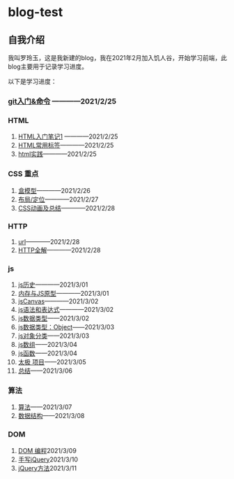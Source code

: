 # blog-test
## 自我介绍
我叫罗玲玉，这是我新建的blog，我在2021年2月加入饥人谷，开始学习前端，此blog主要用于记录学习进度。

以下是学习进度：
### [git入门&命令](https://github.com/buranxiangsi/blog-test/blob/main/git.md)  ————2021/2/25

### HTML
1. [HTML入门笔记1](https://github.com/buranxiangsi/blog-test/blob/main/HTML/HTML%E5%85%A5%E9%97%A8%E7%AC%94%E8%AE%B01.md) ————2021/2/25
2. [HTML常用标签](https://github.com/buranxiangsi/blog-test/blob/main/HTML/HTML%E5%B8%B8%E7%94%A8%E6%A0%87%E7%AD%BE.md)————2021/2/25
3. [html实践](https://github.com/buranxiangsi/html)————2021/2/25
   
### CSS 重点
1. [盒模型](https://github.com/buranxiangsi/blog-test/blob/main/CSS/CSS%E5%9F%BA%E6%9C%AC%E6%A6%82%E5%BF%B5.md)————2021/2/26
2. [布局/定位](https://github.com/buranxiangsi/blog-test/blob/main/CSS/CSS%E5%B8%83%E5%B1%80%26%E5%AE%9A%E4%BD%8D.md)————2021/2/27
3. [CSS动画及总结](https://github.com/buranxiangsi/blog-test/blob/main/CSS/CSS%E5%8A%A8%E7%94%BB.md)————2021/2/28

### HTTP
1. [url](https://github.com/buranxiangsi/blog-test/blob/main/HTTP/URLblog.md)————2021/2/28
2. [HTTP全解](https://github.com/buranxiangsi/blog-test/blob/main/HTTP/HTTP.md)————2021/2/28

### js
1. [js历史](https://github.com/buranxiangsi/blog-test/blob/main/JavaScript/JavaScript%E7%9A%84%E8%AF%9E%E7%94%9F.md)————2021/3/01
2. [内存与JS原型](https://github.com/buranxiangsi/blog-test/blob/main/JavaScript/%E5%86%85%E5%AD%98%E5%9B%BE%E4%B8%8EJS%E4%B8%96%E7%95%8C.md)————2021/3/01
3. [jsCanvas](https://github.com/buranxiangsi/JavaScriptCanvsa)————2021/3/02
4. [js语法和表达式](https://github.com/buranxiangsi/blog-test/blob/main/JavaScript/js%E5%9F%BA%E7%A1%80.md)————2021/3/02
5. [js数据类型](https://github.com/buranxiangsi/blog-test/blob/main/JavaScript/js%E6%95%B0%E6%8D%AE%E7%B1%BB%E5%9E%8B.md)——2021/3/02
6. [js数据类型：Object](https://github.com/buranxiangsi/blog-test/blob/main/JavaScript/js%E6%95%B0%E6%8D%AE%E7%B1%BB%E5%9E%8B%E4%B9%8B%E5%AF%B9%E8%B1%A1Object.md)——2021/3/03
7.  [js对象分类](https://github.com/buranxiangsi/blog-test/blob/main/JavaScript/js%E5%AF%B9%E8%B1%A1%E5%88%86%E7%B1%BB.md)——2021/3/03
8.   [js数组](https://github.com/buranxiangsi/blog-test/blob/main/JavaScript/js%E6%95%B0%E7%BB%84.md)——2021/3/04
9.    [js函数](https://github.com/buranxiangsi/blog-test/blob/main/JavaScript/js%E5%87%BD%E6%95%B0.md)——2021/3/04
10.   [太极 项目](https://github.com/buranxiangsi/cv)——2021/3/05
11.   [总结](https://github.com/buranxiangsi/blog-test/blob/main/JavaScript/js%E6%80%BB%E7%BB%93.md)——2021/3/06

### 算法
1. [算法](https://github.com/buranxiangsi/blog-test/blob/main/%E7%AE%97%E6%B3%95/1.md)——2021/3/07
2. [数据结构](https://github.com/buranxiangsi/data-structure)——2021/3/08

### DOM
1. [DOM 编程](https://github.com/buranxiangsi/blog-test/blob/main/DOM/DOM%E7%BC%96%E7%A8%8B.md)2021/3/09
2. [手写jQuery](https://github.com/buranxiangsi/JQuery)2021/3/10
3. [jQuery方法](https://github.com/buranxiangsi/blog-test/blob/main/jQuery/jQuery.md)2021/3/11